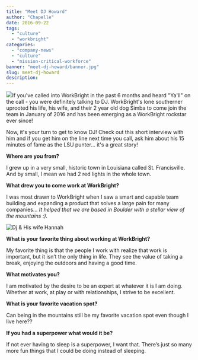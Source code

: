 ```yaml
---
title: "Meet DJ Howard"
author: "Chapelle"
date: 2016-09-22
tags:
  - "culture"
  - "workbright"
categories:
  - "company-news"
  - "culture"
  - "mission-critical-workforce"
banner: "meet-dj-howard/banner.jpg"
slug: meet-dj-howard
description: 
---
```

![](/images/blog/meet-dj-howard/DJ_Howard.jpg)If you've called into WorkBright in the past 6 months and heard "Ya'll" on the call - you were definitely talking to DJ. WorkBright's lone southerner uprooted his life, his wife, and their 2 year old dog Simba to come join the team in January of 2016 and has been emerging as a WorkBright rockstar ever since!  
  
Now, it's your turn to get to know DJ! Check out this short interview with him and if you get him on the line next time you call, ask him about his 15 minutes of fame as the LSU punter... it's a great story!  
  
**Where are you from?**  
  
I grew up in a very small, historic town in Louisiana called St. Francisville. And by small, I mean we had 2 red lights in the whole town.  
  
**What drew you to come work at WorkBright?**  
  
I was most drawn to WorkBright when I saw a smart and capable team building and expanding a product that solves a large pain for many companies... _It helped that we are based in Boulder with a stellar view of the mountains :)._  
  
  
  
 ![Dj & His wife Hannah](/images/blog/meet-dj-howard/Pasted-image-at-2016_08_03-14_51-300x225.png)  
  
  
  
**What is your favorite thing about working at WorkBright?**  
  
My favorite thing is that the people I work with realize that work is important, but it isn’t the only thing in life. They see the value of taking a break, enjoying the outdoors and having a good time.  
  
**What motivates you?**  
  
I am motivated by the desire to be an expert at whatever it is I am doing. Whether at work, at play or with relationships, I strive to be excellent.  
  
**What is your favorite vacation spot?**  
  
Can being in the mountains still be my favorite vacation spot even though I live here??  
  
**If you had a superpower what would it be?**  
  
If not ever having to sleep is a superpower, I want that. There’s just so many more fun things that I could be doing instead of sleeping.  
  
  
  


  
  


  
  



